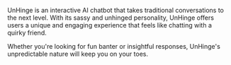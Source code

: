 UnHinge is an interactive AI chatbot that takes traditional conversations to the next level. With its sassy and unhinged personality, UnHinge offers users a unique and engaging experience that feels like chatting with a quirky friend. 

Whether you're looking for fun banter or insightful responses, UnHinge's unpredictable nature will keep you on your toes.